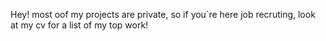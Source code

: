 Hey! most oof my projects are private, so if you´re here job recruting, look at my cv for a list of my top work! 
